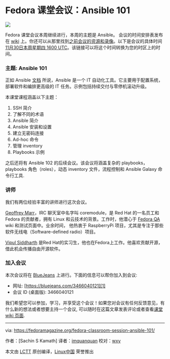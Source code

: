 Fedora 课堂会议：Ansible 101
==========

![](https://fedoramagazine.org/wp-content/uploads/2017/07/fedora-classroom-945x400.jpg)

Fedora 课堂会议本周继续进行，本周的主题是 Ansible。 会议的时间安排表发布在 [wiki][3] 上。你还可以从那里找到[之前会议的资源和录像][4]。以下是会议的具体时间 [11月30日本周星期四 1600 UTC][5]。该链接可以将这个时间转换为您的时区上的时间。

### 主题: Ansible 101

正如 Ansible [文档][6] 所说，Ansible 是一个 IT 自动化工具。它主要用于配置系统，部署软件和编排更高级的 IT 任务。示例包括持续交付与零停机滚动升级。

本课堂课程涵盖以下主题：

1.  SSH 简介
2.  了解不同的术语
3.  Ansible 简介
4.  Ansible 安装和设置
5.  建立无密码连接
6.  Ad-hoc 命令
7.  管理 inventory
8.  Playbooks 示例

之后还将有 Ansible 102 的后续会议。该会议将涵盖复杂的 playbooks，playbooks 角色（roles），动态 inventory 文件，流程控制和 Ansible Galaxy 命令行工具.

### 讲师

我们有两位经验丰富的讲师进行这次会议。

[Geoffrey Marr][7]，IRC 聊天室中名字叫 coremodule，是 Red Hat 的一名员工和 Fedora 的贡献者，拥有 Linux 和云技术的背景。工作时，他潜心于 [Fedora QA][8] wiki 和测试页面中。业余时间， 他热衷于 RaspberryPi 项目，尤其是专注于那些软件无线电（Software-defined radio）项目。

[Vipul Siddharth][9] 是Red Hat的实习生，他也在Fedora上工作。他喜欢贡献开源，借此机会传播自由开源软件。

### 加入会议

本次会议将在 [BlueJeans][10] 上进行。下面的信息可以帮你加入到会议:

*   网址: [https://bluejeans.com/3466040121][1]
*   会议 ID (桌面版):  3466040121

我们希望您可以参加，学习，并享受这个会议！如果您对会议有任何反馈意见，有什么新的想法或者想要主持一个会议, 可以随时在这篇文章发表评论或者查看[课堂 wiki 页面][11].

--------------------------------------------------------------------------------

via: https://fedoramagazine.org/fedora-classroom-session-ansible-101/

作者：[Sachin S Kamath]
译者：[imquanquan](https://github.com/imquanquan)
校对：[wxy](https://github.com/wxy)

本文由 [LCTT](https://github.com/LCTT/TranslateProject) 原创编译，[Linux中国](https://linux.cn/) 荣誉推出

[1]:https://bluejeans.com/3466040121
[2]:https://fedoramagazine.org/fedora-classroom-session-ansible-101/
[3]:https://fedoraproject.org/wiki/Classroom
[4]:https://fedoraproject.org/wiki/Classroom#Previous_Sessions
[5]:https://www.timeanddate.com/worldclock/fixedtime.html?msg=Fedora+Classroom+-+Ansible+101&iso=20171130T16&p1=%3A
[6]:http://docs.ansible.com/ansible/latest/index.html
[7]:https://fedoraproject.org/wiki/User:Coremodule
[8]:https://fedoraproject.org/wiki/QA
[9]:https://fedoraproject.org/wiki/User:Siddharthvipul1
[10]:https://www.bluejeans.com/downloads
[11]:https://fedoraproject.org/wiki/Classroom

